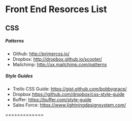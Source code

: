 # Front End Resorces List

## CSS 

##### Patterns
* Github: http://primercss.io/ 
* Dropbox: http://dropbox.github.io/scooter/
* Mailchimp: http://ux.mailchimp.com/patterns

##### Style Guides 
* Trello CSS Guide: https://gist.github.com/bobbygrace/
* Dropbox https://github.com/dropbox/css-style-guide
* Buffer: https://buffer.com/style-guide
* Sales Force: https://www.lightningdesignsystem.com/


=============
